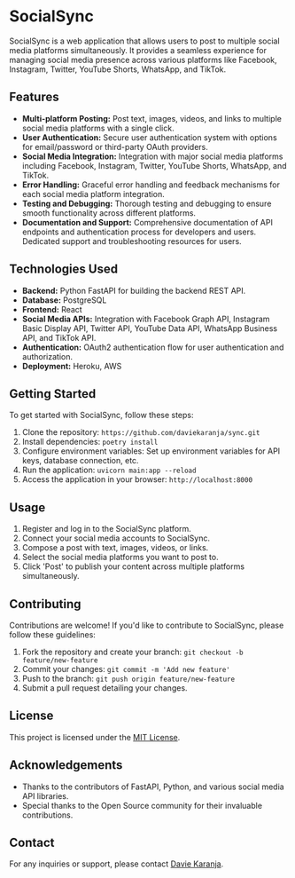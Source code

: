 # SocialSync

SocialSync is a web application that allows users to post to multiple social media platforms simultaneously. It provides a seamless experience for managing social media presence across various platforms like Facebook, Instagram, Twitter, YouTube Shorts, WhatsApp, and TikTok.

## Features

- **Multi-platform Posting:** Post text, images, videos, and links to multiple social media platforms with a single click.
- **User Authentication:** Secure user authentication system with options for email/password or third-party OAuth providers.
- **Social Media Integration:** Integration with major social media platforms including Facebook, Instagram, Twitter, YouTube Shorts, WhatsApp, and TikTok.
- **Error Handling:** Graceful error handling and feedback mechanisms for each social media platform integration.
- **Testing and Debugging:** Thorough testing and debugging to ensure smooth functionality across different platforms.
- **Documentation and Support:** Comprehensive documentation of API endpoints and authentication process for developers and users. Dedicated support and troubleshooting resources for users.

## Technologies Used

- **Backend:** Python FastAPI for building the backend REST API.
- **Database:** PostgreSQL
- **Frontend:** React
- **Social Media APIs:** Integration with Facebook Graph API, Instagram Basic Display API, Twitter API, YouTube Data API, WhatsApp Business API, and TikTok API.
- **Authentication:** OAuth2 authentication flow for user authentication and authorization.
- **Deployment:** Heroku, AWS

## Getting Started

To get started with SocialSync, follow these steps:

1. Clone the repository: `https://github.com/daviekaranja/sync.git`
2. Install dependencies: `poetry install`
3. Configure environment variables: Set up environment variables for API keys, database connection, etc.
4. Run the application: `uvicorn main:app --reload`
5. Access the application in your browser: `http://localhost:8000`

## Usage

1. Register and log in to the SocialSync platform.
2. Connect your social media accounts to SocialSync.
3. Compose a post with text, images, videos, or links.
4. Select the social media platforms you want to post to.
5. Click 'Post' to publish your content across multiple platforms simultaneously.

## Contributing

Contributions are welcome! If you'd like to contribute to SocialSync, please follow these guidelines:

1. Fork the repository and create your branch: `git checkout -b feature/new-feature`
2. Commit your changes: `git commit -m 'Add new feature'`
3. Push to the branch: `git push origin feature/new-feature`
4. Submit a pull request detailing your changes.

## License

This project is licensed under the [MIT License](LICENSE).

## Acknowledgements

- Thanks to the contributors of FastAPI, Python, and various social media API libraries.
- Special thanks to the Open Source community for their invaluable contributions.

## Contact

For any inquiries or support, please contact [Davie Karanja](mailto:oonlinegigz@gmail.com).
